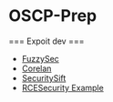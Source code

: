 # OSCP-Prep

=== Expoit dev ===
- [FuzzySec](https://www.fuzzysecurity.com/tutorials/expDev/1.html)
- [Corelan](https://www.corelan.be/index.php/2009/07/19/exploit-writing-tutorial-part-1-stack-based-overflows/)
- [SecuritySift](https://www.securitysift.com/windows-exploit-development-part-2-intro-stack-overflow/)
- [RCESecurity Example](https://www.rcesecurity.com/2011/11/buffer-overflow-a-real-world-example/)
